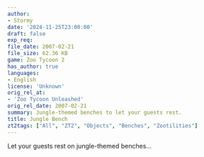 ```yaml
---
author:
- Stormy
date: '2024-11-25T23:00:00'
draft: false
exp_req:
file_date: 2007-02-21
file_size: 62.36 KB
game: Zoo Tycoon 2
has_author: true
languages:
- English
license: 'Unknown'
orig_rel_at:
- 'Zoo Tycoon Unleashed'
orig_rel_date: 2007-02-21
summary: Jungle-themed benches to let your guests rest.
title: Jungle Bench
zt2tags: ["All", "ZT2", "Objects", "Benches", "Zootilities"]
---
```

Let your guests rest on jungle-themed benches...
